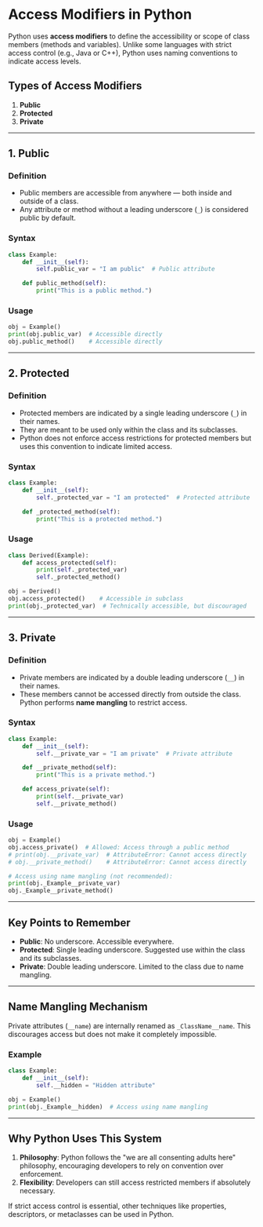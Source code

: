 # Access Modifiers in Python

Python uses **access modifiers** to define the accessibility or scope of class members (methods and variables). Unlike some languages with strict access control (e.g., Java or C++), Python uses naming conventions to indicate access levels.

## Types of Access Modifiers
1. **Public**  
2. **Protected**  
3. **Private**

---

## 1. Public

### Definition
- Public members are accessible from anywhere — both inside and outside of a class.
- Any attribute or method without a leading underscore (`_`) is considered public by default.

### Syntax
```python
class Example:
    def __init__(self):
        self.public_var = "I am public"  # Public attribute

    def public_method(self):
        print("This is a public method.")
```

### Usage
```python
obj = Example()
print(obj.public_var)  # Accessible directly
obj.public_method()    # Accessible directly
```

---

## 2. Protected

### Definition
- Protected members are indicated by a single leading underscore (`_`) in their names.
- They are meant to be used only within the class and its subclasses.
- Python does not enforce access restrictions for protected members but uses this convention to indicate limited access.

### Syntax
```python
class Example:
    def __init__(self):
        self._protected_var = "I am protected"  # Protected attribute

    def _protected_method(self):
        print("This is a protected method.")
```

### Usage
```python
class Derived(Example):
    def access_protected(self):
        print(self._protected_var)
        self._protected_method()

obj = Derived()
obj.access_protected()    # Accessible in subclass
print(obj._protected_var)  # Technically accessible, but discouraged
```

---

## 3. Private

### Definition
- Private members are indicated by a double leading underscore (`__`) in their names.
- These members cannot be accessed directly from outside the class. Python performs **name mangling** to restrict access.

### Syntax
```python
class Example:
    def __init__(self):
        self.__private_var = "I am private"  # Private attribute

    def __private_method(self):
        print("This is a private method.")

    def access_private(self):
        print(self.__private_var)
        self.__private_method()
```

### Usage
```python
obj = Example()
obj.access_private()  # Allowed: Access through a public method
# print(obj.__private_var)  # AttributeError: Cannot access directly
# obj.__private_method()    # AttributeError: Cannot access directly

# Access using name mangling (not recommended):
print(obj._Example__private_var)
obj._Example__private_method()
```

---

## Key Points to Remember
- **Public**: No underscore. Accessible everywhere.
- **Protected**: Single leading underscore. Suggested use within the class and its subclasses.
- **Private**: Double leading underscore. Limited to the class due to name mangling.

---

## Name Mangling Mechanism
Private attributes (`__name`) are internally renamed as `_ClassName__name`. This discourages access but does not make it completely impossible.

### Example
```python
class Example:
    def __init__(self):
        self.__hidden = "Hidden attribute"

obj = Example()
print(obj._Example__hidden)  # Access using name mangling
```

---

## Why Python Uses This System
1. **Philosophy**: Python follows the "we are all consenting adults here" philosophy, encouraging developers to rely on convention over enforcement.
2. **Flexibility**: Developers can still access restricted members if absolutely necessary.

If strict access control is essential, other techniques like properties, descriptors, or metaclasses can be used in Python.
